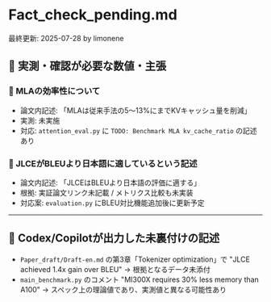 # Fact_check_pending.md

最終更新: 2025-07-28 by limonene

## 🧪 実測・確認が必要な数値・主張

### 🔹 MLAの効率性について
- 論文内記述: 「MLAは従来手法の5〜13%にまでKVキャッシュ量を削減」
- 実測: 未実施
- 対応: `attention_eval.py` に `TODO: Benchmark MLA kv_cache_ratio` の記述あり

### 🔹 JLCEがBLEUより日本語に適しているという記述
- 論文内記述: 「JLCEはBLEUより日本語の評価に適する」
- 根拠: 実証論文リンク未記載 / メトリクス比較も未実装
- 対応案: `evaluation.py` にBLEU対比機能追加後に更新予定

---

## 📌 Codex/Copilotが出力した未裏付けの記述

- `Paper_draft/Draft-en.md` の第3章「Tokenizer optimization」で "JLCE achieved 1.4x gain over BLEU" → 根拠となるデータ未添付
- `main_benchmark.py` のコメント "MI300X requires 30% less memory than A100" → スペック上の理論値であり、実測値と異なる可能性あり
